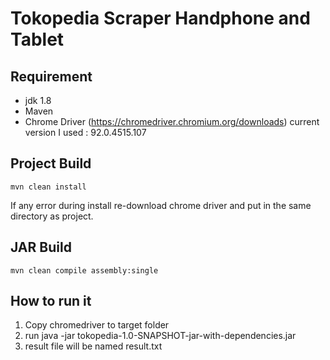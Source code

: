 # Tokopedia Scraper Handphone and Tablet

## Requirement
* jdk 1.8
* Maven
* Chrome Driver (https://chromedriver.chromium.org/downloads) 
current version I used : 92.0.4515.107
  
## Project Build
```mvn clean install```

If any error during install re-download chrome driver and put in the same directory as project.

## JAR Build
```mvn clean compile assembly:single```

## How to run it
1. Copy chromedriver to target folder
2. run java -jar tokopedia-1.0-SNAPSHOT-jar-with-dependencies.jar
3. result file will be named result.txt
